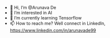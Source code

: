 - 👋 Hi, I’m @Arunava De
- 👀 I’m interested in AI
- 🌱 I’m currently learning Tensorflow
- 📫 How to reach me? Well connect in LinkedIn, https://www.linkedin.com/in/arunavade99

<!---
arunavade99/arunavade99 is a ✨ special ✨ repository because its `README.md` (this file) appears on your GitHub profile.
You can click the Preview link to take a look at your changes.
--->
